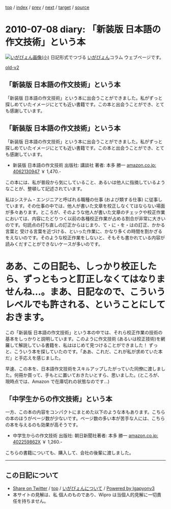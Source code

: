 [top](../index.html) 
 / [index](index.html) 
 / [prev](ig100706.html) 
 / [next](ig100711.html) 
 / [target](https://igapyon.github.io/diary/2010/ig100708.html) 
 / [source](https://github.com/igapyon/diary/blob/master/2010/ig100708.src.md) 

2010-07-08 diary: 「新装版 日本語の作文技術」という本
=====================================================================================================
[![いがぴょん画像(小)](https://igapyon.github.io/diary/images/iga200306s.jpg "いがぴょん")](https://igapyon.github.io/diary/memo/memoigapyon.html) 日記形式でつづる [いがぴょん](https://igapyon.github.io/diary/memo/memoigapyon.html)コラム ウェブページです。

[old-v2](ig100708-orig.html)

## 「新装版 日本語の作文技術」という本

「新装版 日本語の作文技術」という本に出会うことができました。私がずっと探しめていたイメージにとても近い書籍です。この本と出会うことができ、とても感謝しています。


## 「新装版 日本語の作文技術」という本

「新装版 日本語の作文技術」という本に出会うことができました。私がずっと探しめていたイメージにとても近い書籍です。この本と出会うことができ、とても感謝しています。

* 新装版 日本語の作文技術
  出版社: 講談社
  著者: 本多 勝一
  [amazon.co.jp: 4062130947](http://www.amazon.co.jp/exec/obidos/ASIN/4062130947/igapyondiary-22)
  ￥ 1,470.-

この本には、私が普段から気にしていること、あるいは他人に指摘しているようなことが、整頓して記述されています。

私はシステム・エンジニアと呼ばれる職種の仕事 (および類する仕事) に従事しています。その仕事の中では、他人が書いた文章を校正しなくてはならない場面が多々あります。ところが、そのような他人が書いた文章のチェックや校正作業においては、内容にたどりつく以前の各種校正作業が占める割合が非常に大きいのです。句読点の打ち直しの訂正からはじまり、て・に・を・はの訂正、かかる言葉と 受ける言葉を近づける、といった作業に、かなり多くの時間を割かざるをえないのです。そのような校正作業をしないと、そもそも書かれている内容が読みくだすことができないケースが多いのです。

# ああ、この日記も、しっかり校正したら、ずっともっと訂正しなくてはなりませんね…。まあ、日記なので、こういうレベルでも許される、ということにしておきます。

この「新装版 日本語の作文技術」という本の中では、それら校正作業の技術の基本をしっかりと説明しています。このように作文技術 (あるいは校正技術)を網羅して解説している書籍を、私ははじめて見つけることができました！ ずっと、こういう本を探していたのです。「ああ、これだ、これが私が求めていた本だ」と手応えを感じました。

早速、この本を、日本語作文技術をスキルアップしたがっていた同僚に渡しました。何冊か買って、手もとに置いておきたいとすら、思いました。(ところが、現時点では、Amazon で在庫切れの状態なのです…)

## 「中学生からの作文技術」という本

一方、この本の内容をコンパクトにまとめた以下のような本もあります。こちらの本のほうがページ数が少ないです。ページ数の多い本が苦手な人には、こちらの本を与えるのも効果が高そうです。

* 中学生からの作文技術
  出版社: 朝日新聞社著者: 本多 勝一
  [amazon.co.jp: 402259862X](http://www.amazon.co.jp/exec/obidos/ASIN/402259862X/igapyondiary-22)
  ￥ 1,260.-

こちらの書籍についても、購入して、会社の後輩に渡しました。


----------------------------------------------------------------------------------------------------

## この日記について

* [Share on Twitter](https://twitter.com/intent/tweet?hashtags=igapyon%2Cdiary%2C%E3%81%84%E3%81%8C%E3%81%B4%E3%82%87%E3%82%93&text=%E3%80%8C%E6%96%B0%E8%A3%85%E7%89%88+%E6%97%A5%E6%9C%AC%E8%AA%9E%E3%81%AE%E4%BD%9C%E6%96%87%E6%8A%80%E8%A1%93%E3%80%8D%E3%81%A8%E3%81%84%E3%81%86%E6%9C%AC&url=https%3A%2F%2Figapyon.github.io%2Fdiary%2F2010%2Fig100708.html) / [top](../index.html) / [いがぴょんについて](https://igapyon.github.io/diary/memo/memoigapyon.html) / [Powered by Igapyonv3](https://github.com/igapyon/igapyonv3)
* 本サイトの見解は、私 個人のものであり、Wipro は当個人的見解に一切責任を持ちません。 
